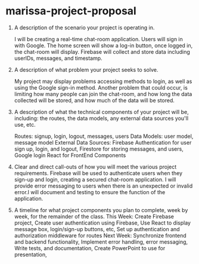 # marissa-project-proposal
1. A description of the scenario your project is operating in.

   I will be creating a real-time chat-room application. Users will sign in with Google. The home screen will show a log-in button, once logged in, the chat-room will display. Firebase will collect and store data including userIDs, messages, and timestamp. 

2. A description of what problem your project seeks to solve.
   
   My project may display problems accessing methods to login, as well as using the Google sign-in method. Another problem that could occur, is limiting how many people can join the chat-room, and how long the data collected will be stored, and how much of the data will be stored.

5. A description of what the technical components of your project will be, including: the routes, the data models, any external data sources you'll use, etc.
   
   Routes: signup, login, logout, messages, users
   Data Models: user model, message model
   External Data Sources:
     Firebase Authentication for user sign up, login, and logout,
     Firestore for storing messages, and users,
     Google login
   React for FrontEnd Components

7. Clear and direct call-outs of how you will meet the various project requirements.
   Firebase will be used to authenticate users when they sign-up and login, creating a secured chat-room application. I will provide error messaging to users when there is an unexpected or invalid error.I will document and testing to ensure the function of the application.

9. A timeline for what project components you plan to complete, week by week, for the remainder of the class.
   This Week:
     Create Firebase project,
     Create user authentication using Firebase,
     Use React to display message box, login/sign-up buttons, etc,
     Set up authentication and authorization middleware for routes
   Next Week:
     Synchronize frontend and backend functionality,
     Implement error handling, error messaging,
     Write tests, and documentation,
     Create PowerPoint to use for presentation,
    
